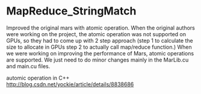 # MapReduce_StringMatch
Improved the original mars with atomic operation.
When the original authors were working on the project, the atomic
operation was not supported on GPUs, so they had to come up with 2 step
approach (step 1 to calculate the size to allocate in GPUs step 2 to
actually call map/reduce function.) When we were working on improving
the performance of Mars, atomic operations are supported. We just need
to do minor changes mainly in the MarLib.cu and main.cu files.

automic operation in C++
http://blog.csdn.net/yockie/article/details/8838686
